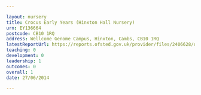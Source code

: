 ```yaml
---

layout: nursery
title: Crocus Early Years (Hinxton Hall Nursery)
urn: EY136664
postcode: CB10 1RQ
address: Wellcome Genome Campus, Hinxton, Cambs, CB10 1RQ
latestReportUrl: https://reports.ofsted.gov.uk/provider/files/2406628/urn/EY136664.pdf
teaching: 0
development: 0
leadership: 1
outcomes: 0
overall: 1
date: 27/06/2014

---
```

